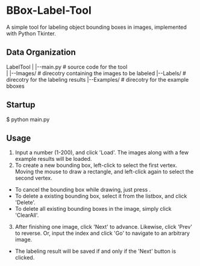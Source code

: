 BBox-Label-Tool
===============

A simple tool for labeling object bounding boxes in images, implemented with Python Tkinter.

Data Organization
-----------------
LabelTool
|
|--main.py  # source code for the tool  
|
|--Images/  # direcotry containing the images to be labeled
|--Labels/  # direcotry for the labeling results
|--Examples/ # direcotry for the example bboxes

Startup
-------
$ python main.py

Usage
-----
1. Input a number (1-200), and click 'Load'. The images along with a few example results will be loaded.
2. To create a new bounding box, left-click to select the first vertex. Moving the mouse to draw a rectangle, and left-click again to select the second vertex.
  - To cancel the bounding box while drawing, just press <Esc>.
  - To delete a existing bounding box, select it from the listbox, and click 'Delete'.
  - To delete all existing bounding boxes in the image, simply click 'ClearAll'.
3. After finishing one image, click 'Next' to advance. Likewise, click 'Prev' to reverse. Or, input the index and click 'Go' to navigate to an arbitrary image.
  - The labeling result will be saved if and only if the 'Next' button is clicked.
